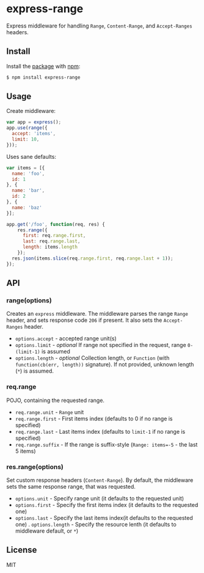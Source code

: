 # express-range

Express middleware for handling `Range`, `Content-Range`, and `Accept-Ranges` headers.

## Install

Install the [package](http://npmjs.org/package/express-range) with [npm](http://npmjs.org):

```sh
$ npm install express-range
```

## Usage

Create middleware:

```js
var app = express();
app.use(range({
  accept: 'items',
  limit: 10,
}));
```

Uses sane defaults:

```js
var items = [{
  name: 'foo',
  id: 1
}, {
  name: 'bar',
  id: 2
}, {
  name: 'baz'
}];

app.get('/foo', function(req, res) {
    res.range({
      first: req.range.first,
      last: req.range.last,
      length: items.length
    });
  res.json(items.slice(req.range.first, req.range.last + 1));
});
```

## API

### range(options)

Creates an `express` middleware. The middleware parses the range `Range`
header, and sets response code `206` if present. It also sets the `Accept-Ranges`
header.

- `options.accept` - accepted range unit(s)
- `options.limit` - *optional* If range not specified in the request, range `0-(limit-1)` is assumed
- `options.length` - *optional* Collection length, or `Function` (with `function(cb(err, length))` signature).
  If not provided, unknown length (`*`) is assumed.

### req.range

POJO, containing the requested range.

- `req.range.unit` - `Range` unit
- `req.range.first` - First items index (defaults to 0 if no range is specified)
- `req.range.last` - Last items index (defaults to `limit-1` if no range is specified)
- `req.range.suffix` - If the range is suffix-style (`Range: items=-5` - the last 5 items)

### res.range(options)

Set custom response headers (`Content-Range`). By default, the middleware sets
the same response range, that was requested.

- `options.unit` - Specify range unit (it defaults to the requested unit)
- `options.first` - Specify the first items index (it defaults to the requested one)
- `options.last` - Specify the last items index(it defaults to the requested one)
. `options.length` - Specify the resource lenth (it defaults to middleware default, or `*`)

## License

MIT
